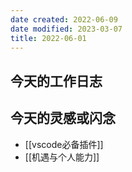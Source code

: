 ```yaml
---
date created: 2022-06-09
date modified: 2023-03-07
title: 2022-06-01
---
```


## 今天的工作日志

## 今天的灵感或闪念

- [[vscode必备插件]]
- [[机遇与个人能力]]
